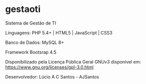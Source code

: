 # gestaoti
Sistema de Gestão de TI

Linguagens: PHP 5.4+ | HTML5 | JavaScript | CSS3

Banco de Dados: MySQL 8+

Framework Bootsrap 4.5

Disponibilizado pela Licença Pública Geral GNUv3 disponível em: https://www.gnu.org/licenses/gpl-3.0.html

Desenvolvedor: Lúcio A C Santos - AJSantos
